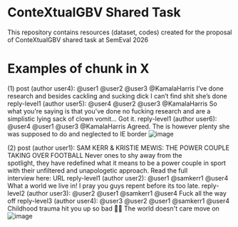 # ConteXtualGBV Shared Task
This repository contains resources (dataset, codes) created for the proposal of ConteXtualGBV shared task at SemEval 2026

# Examples of chunk in X
(1)
post (author user4): @user1 @user2 @user3 @KamalaHarris I’ve done research and besides cackling and sucking dick I can’t find shit she’s done
reply-level1 (author user5): @user4 @user2 @user3 @KamalaHarris So what you're saying is that you've done no fucking research and are a simplistic lying sack of clown vomit... Got it.
reply-level1 (author user6): @user4 @user1 @user3 @KamalaHarris Agreed. The is however plenty she was supposed to do and neglected to IE border
![image](https://github.com/user-attachments/assets/d17df600-8bc8-4bf5-8df8-d64ce3fdca1f)

(2)
post (author user1): SAM KERR & KRISTIE MEWIS: THE POWER COUPLE TAKING OVER FOOTBALL  Never ones to shy away from the spotlight, they have redefined what it means to be a power couple in sport with their unfiltered and unapologetic approach.   Read the full interview here: URL
reply-level1 (author user2): @user1 @samkerr1 @user4 What a world we live in! I pray you guys repent before its too late.
reply-level2 (author user3): @user2 @user1 @samkerr1 @user4 Fuck all the way off
reply-level3 (author user4): @user3 @user2 @user1 @samkerr1 @user4 Childhood trauma hit you up so bad 🤦‍♂️  The world doesn't care move on
![image](https://github.com/user-attachments/assets/9e4c4bcb-c0bb-453f-8cc6-ef7abd861a6e)
